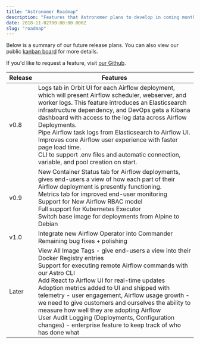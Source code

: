```yaml
---
title: "Astronomer Roadmap"
description: "Features that Astronomer plans to develop in coming months."
date: 2018-11-02T00:00:00.000Z
slug: "roadmap"
---
```


Below is a summary of our future release plans. You can also view our public
[kanban board](https://github.com/orgs/astronomer/projects/16) for more details.

If you'd like to request a feature,
visit [our Github](https://github.com/astronomer/astronomer/issues).

| Release | Features |
|---------------------------|------------|
| v0.8 | Logs tab in Orbit UI for each Airflow deployment, which will present Airflow scheduler, webserver, and worker logs. This feature introduces an Elasticsearch infrastructure dependency, and DevOps gets a Kibana dashboard with access to the log data across Airflow Deployments.<br />Pipe Airflow task logs from Elasticsearch to Airflow UI. Improves core Airflow user experience with faster page load time.<br />CLI to support .env files and automatic connection, variable, and pool creation on start.|
| v0.9 | New Container Status tab for Airflow deployments, gives end-users a view of how each part of their Airflow deployment is presently functioning.<br />Metrics tab for improved end-user monitoring<br />Support for New Airflow RBAC model<br />Full support for Kubernetes Executor<br />Switch base image for deployments from Alpine to Debian |
| v1.0 | Integrate new Airflow Operator into Commander<br />Remaining bug fixes + polishing |
| Later | View All Image Tags - give end-users a view into their Docker Registry entries<br />Support for executing remote Airflow commands with our Astro CLI<br />Add React to Airflow UI for real-time updates<br />Adoption metrics added to UI and shipped with telemetry - user engagement, Airflow usage growth - we need to give customers and ourselves the ability to measure how well they are adopting Airflow<br />User Audit Logging (Deployments, Configuration changes) - enterprise feature to keep track of who has done what |
